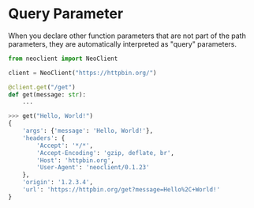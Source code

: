 # Query Parameter
When you declare other function parameters that are not part of the path parameters, they are automatically interpreted as "query" parameters.
```python
from neoclient import NeoClient

client = NeoClient("https://httpbin.org/")

@client.get("/get")
def get(message: str):
    ...
```
```python
>>> get("Hello, World!")
{
    'args': {'message': 'Hello, World!'},
    'headers': {
        'Accept': '*/*',
        'Accept-Encoding': 'gzip, deflate, br',
        'Host': 'httpbin.org',
        'User-Agent': 'neoclient/0.1.23'
    },
    'origin': '1.2.3.4',
    'url': 'https://httpbin.org/get?message=Hello%2C+World!'
}
```